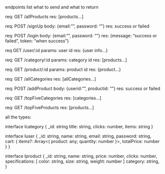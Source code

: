 endpoints list what to send and what to return

req:  GET /allProducts 
res: [products…]

req: POST /signUp body: {email:””, password: “”}
res: success or failed

req: POST /login body: {email:””, password: “”}
res: {message: “success or failed”, token: “when success”}

req GET /user/:id params: user id
res: {user info…}

req: GET /category/:id params: category id
res: [products…]

req: GET /product/:id params: product id
res: {product…}

req: GET /allCategories
res: [allCategories…]

req: POST /addProduct body: {userid:””, productid: “”}
res: success or failed

req: GET /topFiveCategories 
res: [categories…]

req: GET /topFiveProducts 
res: [products…]


all the types:

interface Icategory {
  _id: string
  title: string,
  clicks: number,
  items: string
}


interface Iuser {
  _id: string,
  name: string,
  email: string,
  password: string,
  cart: {
    items?: Array<{ product: any; quantity: number }>,
    totalPrice: number
  }
}


interface Iproduct {
  _id: string,
  name: string,
  price: number,
  clicks: number,
  specifications: [
    color: string,
    size: string,
    weight: number
  ]
  category: string,
}



